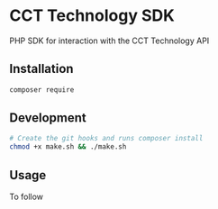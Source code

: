 # CCT Technology SDK

PHP SDK for interaction with the CCT Technology API 

## Installation

```bash
composer require 
```

## Development
```bash
# Create the git hooks and runs composer install
chmod +x make.sh && ./make.sh
```

## Usage
To follow

